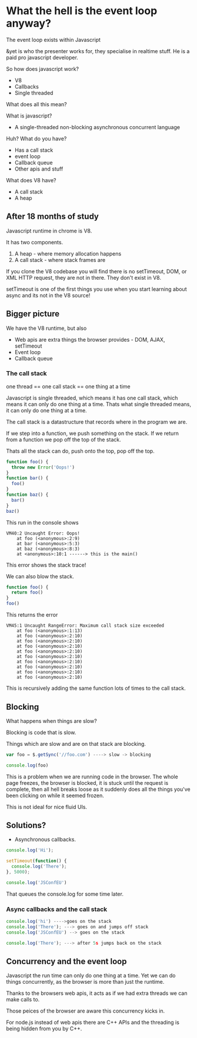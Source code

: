 # What the hell is the event loop anyway?

The event loop exists within Javascript

&yet is who the presenter works for, they specialise in realtime stuff. He is a paid pro javascript developer.

So how does javascript work?

- V8
- Callbacks
- Single threaded

What does all this mean?

What is javascript?

- A single-threaded non-blocking asynchronous concurrent language

Huh?
What do you have?

- Has a call stack
- event loop
- Callback queue
- Other apis and stuff

What does V8 have?

- A call stack
- A heap 

## After 18 months of study

Javascript runtime in chrome is V8.

It has two components.

1. A heap - where memory allocation happens
2. A call stack - where stack frames are

If you clone the V8 codebase you will find there is no setTimeout, DOM, or XML HTTP request, they are not in there. They don't exist in V8.

setTimeout is one of the first things you use when you start learning about async and its not in the V8 source!

## Bigger picture

We have the V8 runtime, but also
- Web apis are extra things the browser provides - DOM, AJAX, setTimeout
- Event loop  
- Callback queue 

### The call stack

one thread == one call stack == one thing at a time

Javascript is single threaded, which means it has one call stack, which means it can only do one thing at a time. Thats what single threaded means, it can only do one thing at a time.

The call stack is a datastructure that records where in the program we are.

If we step into a function, we push something on the stack. If we return from a function we pop off the top of the stack.

Thats all the stack can do, push onto the top, pop off the top.

```javascript
function foo() {
  throw new Error('Oops!')
}
function bar() {
  foo()
}
function baz() {
  bar()
}
baz()
```
This run in the console shows
```
VM40:2 Uncaught Error: Oops!
    at foo (<anonymous>:2:9)
    at bar (<anonymous>:5:3)
    at baz (<anonymous>:8:3)
    at <anonymous>:10:1 ------> this is the main()
```
This error shows the stack trace!

We can also blow the stack.

```javascript
function foo() {
  return foo()
}
foo()
```
This returns the error
```
VM45:1 Uncaught RangeError: Maximum call stack size exceeded
    at foo (<anonymous>:1:13)
    at foo (<anonymous>:2:10)
    at foo (<anonymous>:2:10)
    at foo (<anonymous>:2:10)
    at foo (<anonymous>:2:10)
    at foo (<anonymous>:2:10)
    at foo (<anonymous>:2:10)
    at foo (<anonymous>:2:10)
    at foo (<anonymous>:2:10)
    at foo (<anonymous>:2:10)
```

This is recursively adding the same function lots of times to the call stack.

## Blocking

What happens when things are slow?

Blocking is code that is slow.

Things which are slow and are on that stack are blocking.

```javascript
var foo = $.getSync('//foo.com') ----> slow -> blocking

console.log(foo)
```

This is a problem when we are running code in the browser. The whole page freezes, the browser is blocked, it is stuck until the request is complete, then all hell breaks loose as it suddenly does all the things you've been clicking on while it seemed frozen.

This is not ideal for nice fluid UIs.

## Solutions?

 - Asynchronous callbacks.

```javascript
console.log('Hi');

setTimeout(function() {
  console.log('There');
}, 5000);

console.log('JSConfEU')
```

That queues the console.log for some time later.

### Async callbacks and the call stack

```javascript
console.log('hi') ---->goes on the stack
console.log('There'); ---> goes on and jumps off stack
console.log('JSConfEU') --> goes on the stack

console.log('There'); ---> after 5s jumps back on the stack
```

## Concurrency and the event loop

Javascript the run time can only do one thing at a time.
Yet we can do things concurrently, as the browser is more than just the runtime.

Thanks to the browsers web apis, it acts as if we had extra threads we can make calls to.

Those peices of the browser are aware this concurrency kicks in.

For node.js instead of web apis there are C++ APIs and the threading is being hidden from you by C++.

